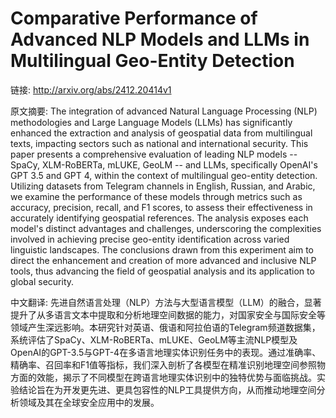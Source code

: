 # Comparative Performance of Advanced NLP Models and LLMs in Multilingual Geo-Entity Detection

链接: http://arxiv.org/abs/2412.20414v1

原文摘要:
The integration of advanced Natural Language Processing (NLP) methodologies
and Large Language Models (LLMs) has significantly enhanced the extraction and
analysis of geospatial data from multilingual texts, impacting sectors such as
national and international security. This paper presents a comprehensive
evaluation of leading NLP models -- SpaCy, XLM-RoBERTa, mLUKE, GeoLM -- and
LLMs, specifically OpenAI's GPT 3.5 and GPT 4, within the context of
multilingual geo-entity detection. Utilizing datasets from Telegram channels in
English, Russian, and Arabic, we examine the performance of these models
through metrics such as accuracy, precision, recall, and F1 scores, to assess
their effectiveness in accurately identifying geospatial references. The
analysis exposes each model's distinct advantages and challenges, underscoring
the complexities involved in achieving precise geo-entity identification across
varied linguistic landscapes. The conclusions drawn from this experiment aim to
direct the enhancement and creation of more advanced and inclusive NLP tools,
thus advancing the field of geospatial analysis and its application to global
security.

中文翻译:
先进自然语言处理（NLP）方法与大型语言模型（LLM）的融合，显著提升了从多语言文本中提取和分析地理空间数据的能力，对国家安全与国际安全等领域产生深远影响。本研究针对英语、俄语和阿拉伯语的Telegram频道数据集，系统评估了SpaCy、XLM-RoBERTa、mLUKE、GeoLM等主流NLP模型及OpenAI的GPT-3.5与GPT-4在多语言地理实体识别任务中的表现。通过准确率、精确率、召回率和F1值等指标，我们深入剖析了各模型在精准识别地理空间参照物方面的效能，揭示了不同模型在跨语言地理实体识别中的独特优势与面临挑战。实验结论旨在为开发更先进、更具包容性的NLP工具提供方向，从而推动地理空间分析领域及其在全球安全应用中的发展。
